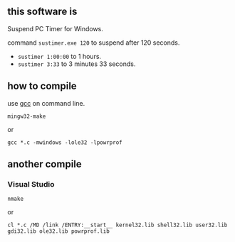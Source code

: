 ## this software is

Suspend PC Timer for Windows.

command `sustimer.exe 120` to suspend after 120 seconds.

* `sustimer 1:00:00` to 1 hours.
* `sustimer 3:33` to 3 minutes 33 seconds.

## how to compile

use [gcc](http://gcc.gnu.org/) on command line.

```
mingw32-make
```

or

```
gcc *.c -mwindows -lole32 -lpowrprof
```

## another compile

### Visual Studio

```
nmake
```

or

```
cl *.c /MD /link /ENTRY:__start__ kernel32.lib shell32.lib user32.lib gdi32.lib ole32.lib powrprof.lib
```
